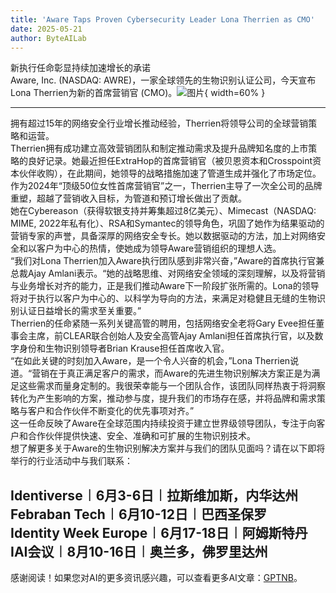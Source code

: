 ```yaml
---
title: 'Aware Taps Proven Cybersecurity Leader Lona Therrien as CMO'
date: 2025-05-21
author: ByteAILab
---
```


新执行任命彰显持续加速增长的承诺  
Aware, Inc. (NASDAQ: AWRE)，一家全球领先的生物识别认证公司，今天宣布Lona Therrien为新的首席营销官 (CMO)。![图片](https://ai-techpark.com/wp-content/uploads/Aware-Taps.jpg){ width=60% }

---
拥有超过15年的网络安全行业增长推动经验，Therrien将领导公司的全球营销策略和运营。  
Therrien拥有成功建立高效营销团队和制定推动需求及提升品牌知名度的上市策略的良好记录。她最近担任ExtraHop的首席营销官（被贝恩资本和Crosspoint资本伙伴收购），在此期间，她领导的战略措施加速了管道生成并强化了市场定位。作为2024年“顶级50位女性首席营销官”之一，Therrien主导了一次全公司的品牌重塑，超越了营销收入目标，为管道和预订增长做出了贡献。  
她在Cybereason（获得软银支持并筹集超过8亿美元）、Mimecast（NASDAQ: MIME, 2022年私有化）、RSA和Symantec的领导角色，巩固了她作为结果驱动的营销专家的声誉，具备深厚的网络安全专长。她以数据驱动的方法，加上对网络安全和以客户为中心的热情，使她成为领导Aware营销组织的理想人选。  
“我们对Lona Therrien加入Aware执行团队感到非常兴奋，”Aware的首席执行官兼总裁Ajay Amlani表示。“她的战略思维、对网络安全领域的深刻理解，以及将营销与业务增长对齐的能力，正是我们推动Aware下一阶段扩张所需的。Lona的领导将对于执行以客户为中心的、以科学为导向的方法，来满足对稳健且无缝的生物识别认证日益增长的需求至关重要。”  
Therrien的任命紧随一系列关键高管的聘用，包括网络安全老将Gary Evee担任董事会主席，前CLEAR联合创始人及安全高管Ajay Amlani担任首席执行官，以及数字身份和生物识别领导者Brian Krause担任首席收入官。  
“在如此关键的时刻加入Aware，是一个令人兴奋的机会，”Lona Therrien说道。“营销在于真正满足客户的需求，而Aware的先进生物识别解决方案正是为满足这些需求而量身定制的。我很荣幸能与一个团队合作，该团队同样热衷于将洞察转化为产生影响的方案，推动参与度，提升我们的市场存在感，并将品牌和需求策略与客户和合作伙伴不断变化的优先事项对齐。”  
这一任命反映了Aware在全球范围内持续投资于建立世界级领导团队，专注于向客户和合作伙伴提供快速、安全、准确和可扩展的生物识别技术。  
想了解更多关于Aware的生物识别解决方案并与我们的团队见面吗？请在以下即将举行的行业活动中与我们联系：  

Identiverse︱6月3-6日︱拉斯维加斯，内华达州  
Febraban Tech︱6月10-12日︱巴西圣保罗  
Identity Week Europe︱6月17-18日︱阿姆斯特丹  
IAI会议︱8月10-16日︱奥兰多，佛罗里达州  
---
感谢阅读！如果您对AI的更多资讯感兴趣，可以查看更多AI文章：[GPTNB](https://gptnb.com)。